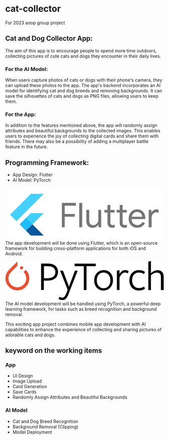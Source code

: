 # cat-collector
For 2023 aoop group project

## Cat and Dog Collector App:
The aim of this app is to encourage people to spend more time outdoors, collecting pictures of cute cats and dogs they encounter in their daily lives.

### For the AI Model:
When users capture photos of cats or dogs with their phone's camera, they can upload these photos to the app. The app's backend incorporates an AI model for identifying cat and dog breeds and removing backgrounds. It can save the silhouettes of cats and dogs as PNG files, allowing users to keep them.

### For the App:
In addition to the features mentioned above, the app will randomly assign attributes and beautiful backgrounds to the collected images. This enables users to experience the joy of collecting digital cards and share them with friends. There may also be a possibility of adding a multiplayer battle feature in the future.

## Programming Framework:
- App Design: Flutter
- AI Model: PyTorch


![flutter](./imgs/flutter.png)
The app development will be done using Flutter, which is an open-source framework for building cross-platform applications for both iOS and Android.


![flutter](./imgs/pytorch.jpg)
The AI model development will be handled using PyTorch, a powerful deep learning framework, for tasks such as breed recognition and background removal.

This exciting app project combines mobile app development with AI capabilities to enhance the experience of collecting and sharing pictures of adorable cats and dogs.

## keyword on the working items

### App
- UI Design
- Image Upload
- Card Generation
- Save Cards
- Randomly Assign Attributes and Beautiful Backgrounds

### AI Model
- Cat and Dog Breed Recognition
- Background Removal (Clipping)
- Model Deployment